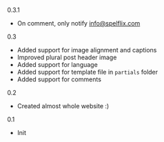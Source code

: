 0.3.1
- On comment, only notify info@spelflix.com

0.3
- Added support for image alignment and captions
- Improved plural post header image
- Added support for language
- Added support for template file in `partials` folder
- Added support for comments

0.2
- Created almost whole website :)

0.1
- Init